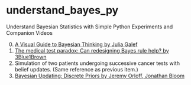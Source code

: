 # understand_bayes_py
Understand Bayesian Statistics with Simple Python Experiments and Companion Videos  
<ol start="00">
  <li> <a href="https://www.youtube.com/watch?v=BrK7X_XlGB8">A Visual Guide to Bayesian Thinking  by  Julia Galef</a>
  <li> <a href="https://www.youtube.com/watch?v=lG4VkPoG3ko">The medical test paradox: Can redesigning Bayes rule help?  by  3Blue1Brown</a>
  <li> Simulation of two patients undergoing successive cancer tests with belief updates. (Same reference as previous item.)
  <li> <a href="https://www.youtube.com/watch?v=DyuQsaqXhwU">Bayesian Updating: Discrete Priors  by  Jeremy Orloff, Jonathan Bloom</a>
</ol>

